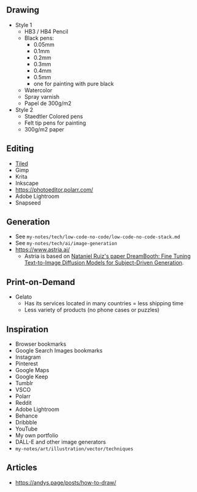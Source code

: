 ## Drawing

- Style 1
  - HB3 / HB4 Pencil
  - Black pens:
    - 0.05mm
    - 0.1mm
    - 0.2mm
    - 0.3mm
    - 0.4mm
    - 0.5mm
    - one for painting with pure black
  - Watercolor
  - Spray varnish
  - Papel de 300g/m2
- Style 2
  - Staedtler Colored pens
  - Felt tip pens for painting
  - 300g/m2 paper

## Editing

- [Tiled](https://www.mapeditor.org/)
- Gimp
- Krita
- Inkscape
- https://photoeditor.polarr.com/
- Adobe Lightroom
- Snapseed

## Generation

- See `my-notes/tech/low-code-no-code/low-code-no-code-stack.md`
- See `my-notes/tech/ai/image-generation`
- https://www.astria.ai/
  - Astria is based on [Nataniel Ruiz's paper DreamBooth: Fine Tuning Text-to-Image Diffusion Models for Subject-Driven Generation](https://arxiv.org/abs/2208.12242).

## Print-on-Demand
- Gelato
  - Has its services located in many countries = less shipping time
  - Less variety of products (no phone cases or puzzles)

## Inspiration

- Browser bookmarks
- Google Search Images bookmarks
- Instagram
- Pinterest
- Google Maps
- Google Keep
- Tumblr
- VSCO
- Polarr
- Reddit
- Adobe Lightroom
- Behance
- Dribbble
- YouTube
- My own portfolio
- DALL-E and other image generators
- `my-notes/art/illustration/vector/techniques`

## Articles

- https://andys.page/posts/how-to-draw/
